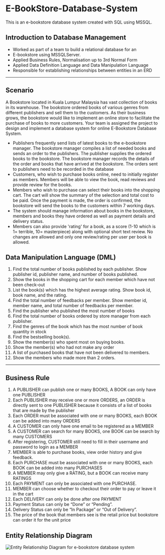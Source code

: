# E-BookStore-Database-System

This is an e-bookstore database system created with SQL using MSSQL.

## Introduction to Database Management

- Worked as part of a team to build a relational database for an  
- E-bookstore using MSSQLServer. 
- Applied Business Rules, Normalisation up to 3rd Normal Form
- Applied Data Definition Language and Data Manipulation Language
- Responsible for establishing relationships between entities in an ERD

---

## Scenario

A Bookstore located in Kuala Lumpur Malaysia has vast collection of books in its warehouse. The bookstore ordered books of various genres from different publishers and sell them to the customers. As their business grows, the bookstore would like to implement an online store to facilitate the purchase of books to more customers. Your team is assigned the project to design and implement a database system for online E-Bookstore Database System. 


- Publishers frequently send lists of latest books to the e-bookstore manager. The bookstore manager compiles a list of needed books and sends an order to the publishers. The publisher supplies the ordered books to the bookstore. The bookstore manager records the details of the order and books that have arrived at the bookstore. The orders sent to publishers need to be recorded in the database 
- Customers, who wish to purchase books online, need to initially register as members. Members will be able to view the book, read reviews and provide review for the books.
- Members who wish to purchase can select their books into the shopping cart. The cart will show the summary of the selection and total cost to be paid. Once the payment is made, the order is confirmed, the bookstore will send the books to the customers within 7 working days.
- The system should manage information about books in the bookstore, members and books they have ordered as well as payment details and delivery status.
- Members can also provide 'rating' for a book, as a score (1-10 which is 1= terrible, 10= masterpiece) along with optional short text review. No changes are allowed and only one review/rating per user per book is allowed.

## Data Manipulation Language (DML)

1. Find the total number of books published by each publisher. Show publisher id, publisher name, and number of books published.
2. Show the books in the shopping cart for each member which have not been check-out
3. List the book(s) which has the highest average rating. Show book id, book name, and the rating.
4. Find the total number of feedbacks per member. Show member id, member name, and total number of feedbacks per member.
5. Find the publisher who published the most number of books
6. Find the total number of books ordered by store manager from each publisher.
7. Find the genres of the book which has the most number of book quantity in stock
8. Find the bestselling book(s).
9. Show the member(s) who spent most on buying books.
10. Show the member(s) who had not make any order
11. A list of purchased books that have not been delivered to members. 
12. Show the members who made more than 2 orders.

---

## Business Rule

1. A PUBLISHER can publish one or many BOOKS, A BOOK can only have one 
PUBLISHER  
2. Each PUBLISHER may receive one or more ORDERS, an ORDER is directly sent to 
one PUBLISHER because it consists of a list of books that are made by the publisher  
3. Each ORDER must be associated with one or many BOOKS, each BOOK can be added 
into many ORDERS  
4. A CUSTOMER can only have one email to be registered as a MEMBER  
5. A CUSTOMER can search for many BOOKS, one BOOK can be search by many 
CUSTOMERS 
6. After registering, CUSTOMER still need to fill in their username and password to login 
as a MEMBER  
7. MEMBER is able to purchase books, view order history and give feedback.  
8. Each PURCHASE must be associated with one or many BOOKS, each BOOK can be 
added into many PURCHASES 
9. A MEMBER may only give a RATING, but a BOOK can receive many RATINGS  
10. Each PAYMENT can only be associated with one PURCHASE.  
11. MEMBER can choose whether to checkout their order to pay or leave it in the cart 
12. Each DELIVERY can only be done after one PAYMENT  
13. Payment Status can only be “Done” or “Pending”.  
14. Delivery Status can only be “In Package” or “Out of Delivery”.  
15. The price of the book that members see is the retail price but bookstore can order it for 
the unit price

## Entity Relationship Diagram

![Entity Relationship Diagram for e-bookstore database system](ERD_IDB.png)
